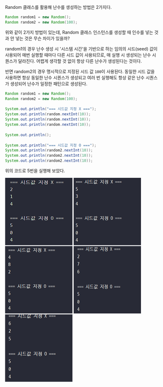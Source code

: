 Random 클래스를 활용해 난수를 생성하는 방법은 2가지다.

```java
Random random1 = new Random();
Random random2 = new Random(100);
```

위와 같이 2가지 방법이 있는데, Random 클래스 인스턴스를 생성할 때 인수를 넣는 것과 안 넣는 것은 무슨 차이가 있을까?

random1의 경우 난수 생성 시 '시스템 시간'을 기반으로 하는 임의의 시드(seed) 값이 사용되어 매번 실행할 때마다 다른 시드 값이 사용되므로, 매 실행 시 생성되는 난수 시퀀스가 달라진다. 어렵게 생각할 것 없이 항상 다른 난수가 생성된다는 것이다.

반면 random2의 경우 명시적으로 지정된 시드 값 `100`이 사용된다. 동일한 시드 값을 사용하면 항상 동일한 난수 시퀀스가 생성되고 여러 번 실행해도 항상 같은 난수 시퀀스가 생성되어 난수가 일정한 패턴으로 생성된다.

```java
Random random1 = new Random();
Random random2 = new Random(100);

System.out.println("=== 시드값 지정 X ===");
System.out.println(random.nextInt(10));
System.out.println(random.nextInt(10));
System.out.println(random.nextInt(10));

System.out.println();

System.out.println("=== 시드값 지정 O ===");
System.out.println(random2.nextInt(10));
System.out.println(random2.nextInt(10));
System.out.println(random2.nextInt(10));
```

위의 코드로 5번을 실행해 보았다.

![1.png](../img/random_seed/1.png) ![2.png](../img/random_seed/2.png) ![3.png](../img/random_seed/3.png) ![4.png](../img/random_seed/4.png) ![5.png](../img/random_seed/5.png)